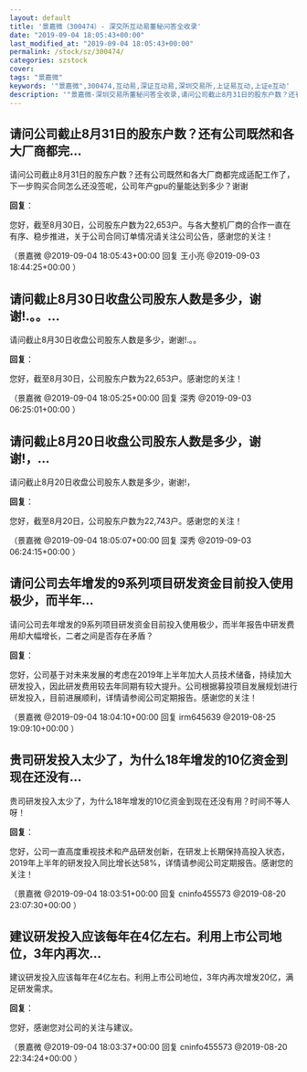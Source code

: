 ```yaml
---
layout: default
title: '景嘉微（300474）- 深交所互动易董秘问答全收录'
date: "2019-09-04 18:05:43+00:00"
last_modified_at: "2019-09-04 18:05:43+00:00"
permalink: /stock/sz/300474/
categories: szstock
cover: 
tags: "景嘉微"
keywords: '"景嘉微",300474,互动易,深证互动易,深圳交易所,上证易互动,上证e互动'
description: '"景嘉微-深圳交易所董秘问答全收录,请问公司截止8月31日的股东户数？还有公司既然和各大厂商都完成适配工作了，下一步购买合同怎么还没签呢，公司年产gpu的量能达到多少？谢谢"'
---
```


## 请问公司截止8月31日的股东户数？还有公司既然和各大厂商都完...

请问公司截止8月31日的股东户数？还有公司既然和各大厂商都完成适配工作了，下一步购买合同怎么还没签呢，公司年产gpu的量能达到多少？谢谢

**回复**：

您好，截至8月30日，公司股东户数为22,653户。与各大整机厂商的合作一直在有序、稳步推进，关于公司合同订单情况请关注公司公告，感谢您的关注！ 

（景嘉微  @2019-09-04 18:05:43+00:00 回复 王小亮  @2019-09-03 18:44:25+00:00 ）

## 请问截止8月30日收盘公司股东人数是多少，谢谢!.。。...

请问截止8月30日收盘公司股东人数是多少，谢谢!.。。

**回复**：

您好，截至8月30日，公司股东户数为22,653户。感谢您的关注！ 

（景嘉微  @2019-09-04 18:05:25+00:00 回复 深秀  @2019-09-03 06:25:01+00:00 ）

## 请问截止8月20日收盘公司股东人数是多少，谢谢!，...

请问截止8月20日收盘公司股东人数是多少，谢谢!，

**回复**：

您好，截至8月20日，公司股东户数为22,743户。感谢您的关注！ 

（景嘉微  @2019-09-04 18:05:07+00:00 回复 深秀  @2019-09-03 06:24:15+00:00 ）

## 请问公司去年增发的9系列项目研发资金目前投入使用极少，而半年...

请问公司去年增发的9系列项目研发资金目前投入使用极少，而半年报告中研发费用却大幅增长，二者之间是否存在矛盾？

**回复**：

您好，公司基于对未来发展的考虑在2019年上半年加大人员技术储备，持续加大研发投入，因此研发费用较去年同期有较大提升。公司根据募投项目发展规划进行研发投入，目前进展顺利，详情请参阅公司定期报告。感谢您的关注！ 

（景嘉微  @2019-09-04 18:04:10+00:00 回复 irm645639  @2019-08-25 19:09:10+00:00 ）

## 贵司研发投入太少了，为什么18年增发的10亿资金到现在还没有...

贵司研发投入太少了，为什么18年增发的10亿资金到现在还没有用？时间不等人呀！

**回复**：

您好，公司一直高度重视技术和产品研发创新，在研发上长期保持高投入状态，2019年上半年的研发投入同比增长达58%，详情请参阅公司定期报告。感谢您的关注！ 

（景嘉微  @2019-09-04 18:03:51+00:00 回复 cninfo455573  @2019-08-20 23:07:30+00:00 ）

## 建议研发投入应该每年在4亿左右。利用上市公司地位，3年内再次...

建议研发投入应该每年在4亿左右。利用上市公司地位，3年内再次增发20亿，满足研发需求。

**回复**：

您好，感谢您对公司的关注与建议。 

（景嘉微  @2019-09-04 18:03:37+00:00 回复 cninfo455573  @2019-08-20 22:34:24+00:00 ）

